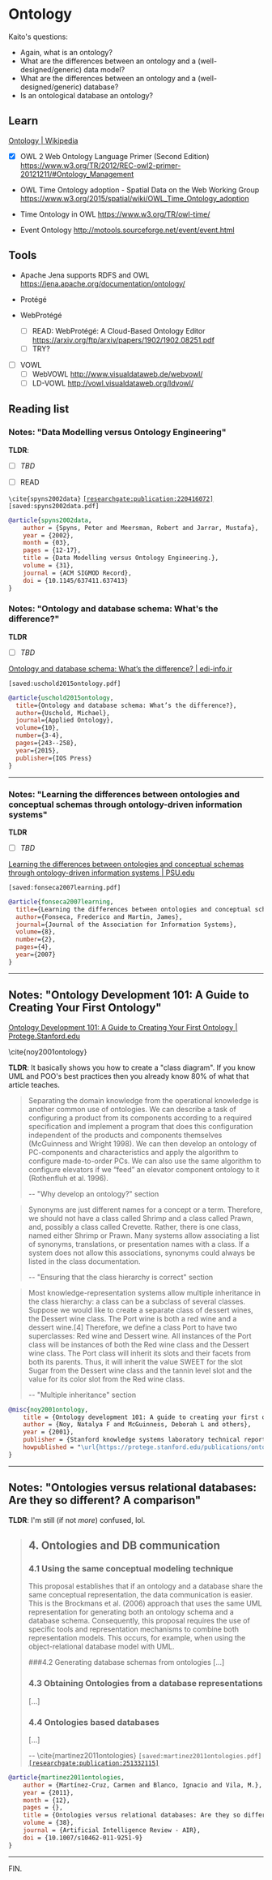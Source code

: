 # Ontology

Kaito's questions:
- Again, what is an ontology?
- What are the differences between an ontology and a (well-designed/generic) data model?
- What are the differences between an ontology and a (well-designed/generic) database?
- Is an ontological database an ontology?


## Learn

[Ontology | Wikipedia](https://en.wikipedia.org/wiki/Ontology_(information_science)#Engineering)

- [x] OWL 2 Web Ontology Language Primer (Second Edition)
https://www.w3.org/TR/2012/REC-owl2-primer-20121211/#Ontology_Management

- OWL Time Ontology adoption - Spatial Data on the Web Working Group
https://www.w3.org/2015/spatial/wiki/OWL_Time_Ontology_adoption

- Time Ontology in OWL
https://www.w3.org/TR/owl-time/


- Event Ontology
http://motools.sourceforge.net/event/event.html


## Tools

- Apache Jena supports RDFS and OWL
https://jena.apache.org/documentation/ontology/

- Protégé

- WebProtégé
    * [ ] READ:
        WebProtégé: A Cloud-Based Ontology Editor
        https://arxiv.org/ftp/arxiv/papers/1902/1902.08251.pdf
    * [ ] TRY?

- [ ] VOWL
    * [ ] WebVOWL http://www.visualdataweb.de/webvowl/
    * [ ] LD-VOWL http://vowl.visualdataweb.org/ldvowl/

## Reading list

### Notes: "Data Modelling versus Ontology Engineering"

**TLDR**:
- [ ] _TBD_

- [ ] READ

`\cite{spyns2002data}`
[`[researchgate:publication:220416072]`](https://www.researchgate.net/publication/220416072)
`[saved:spyns2002data.pdf]`

```bibtex notes-library.bibtex +=
@article{spyns2002data,
    author = {Spyns, Peter and Meersman, Robert and Jarrar, Mustafa},
    year = {2002},
    month = {03},
    pages = {12-17},
    title = {Data Modelling versus Ontology Engineering.},
    volume = {31},
    journal = {ACM SIGMOD Record},
    doi = {10.1145/637411.637413}
}
```


### Notes: "Ontology and database schema: What's the difference?"

**TLDR**
- [ ] _TBD_

[Ontology and database schema: What’s the difference? | edi-info.ir](http://www.dl.edi-info.ir/Ontology%20and%20database%20schema,%20What%20is%20the%20difference.pdf)

`[saved:uschold2015ontology.pdf]`


```bibtex
@article{uschold2015ontology,
  title={Ontology and database schema: What’s the difference?},
  author={Uschold, Michael},
  journal={Applied Ontology},
  volume={10},
  number={3-4},
  pages={243--258},
  year={2015},
  publisher={IOS Press}
}
```

---

### Notes: "Learning the differences between ontologies and conceptual schemas through ontology-driven information systems"

**TLDR**
- [ ] _TBD_

[Learning the differences between ontologies and conceptual schemas through ontology-driven information systems | PSU.edu](http://citeseerx.ist.psu.edu/viewdoc/download?doi=10.1.1.611.6908&rep=rep1&type=pdf)

`[saved:fonseca2007learning.pdf]`

```bibtex
@article{fonseca2007learning,
  title={Learning the differences between ontologies and conceptual schemas through ontology-driven information systems.},
  author={Fonseca, Frederico and Martin, James},
  journal={Journal of the Association for Information Systems},
  volume={8},
  number={2},
  pages={4},
  year={2007}
}
```

---

## Notes: "Ontology Development 101: A Guide to Creating Your First Ontology"

[Ontology Development 101: A Guide to Creating Your First Ontology | Protege.Stanford.edu](https://protege.stanford.edu/publications/ontology_development/ontology101-noy-mcguinness.html)

\cite{noy2001ontology}

**TLDR**:
It basically shows you how to create a "class diagram".
If you know UML and POO's best practices then you already know 80% of what that article teaches.


> Separating the domain knowledge from the operational knowledge is another common use of ontologies. We can describe a task of configuring a product from its components according to a required specification and implement a program that does this configuration independent of the products and components themselves (McGuinness and Wright 1998). We can then develop an ontology of PC-components and characteristics and apply the algorithm to configure made-to-order PCs. We can also use the same algorithm to configure elevators if we “feed” an elevator component ontology to it (Rothenfluh et al. 1996).
>
> -- "Why develop an ontology?" section

> Synonyms are just different names for a concept or a term. Therefore, we should not have a class called Shrimp and a class called Prawn, and, possibly a class called Crevette. Rather, there is one class, named either Shrimp or Prawn. Many systems allow associating a list of synonyms,  translations, or presentation names with a class. If a system does not allow this associations, synonyms could always be listed in the class documentation.
>
> -- "Ensuring that the class hierarchy is correct" section

> Most knowledge-representation systems allow multiple inheritance in the class hierarchy: a class can be a subclass of several classes. Suppose we would like to create a separate class of dessert wines, the Dessert wine class. The Port wine is both a red wine and a dessert wine.[4] Therefore, we define a class Port to have two superclasses: Red wine and Dessert wine. All instances of the Port class will be instances of both the Red wine class and the Dessert wine class. The Port class will inherit its slots and their facets from both its parents. Thus, it will inherit the value SWEET for the slot Sugar from the Dessert wine class and the tannin level slot and the value for its color slot from the Red wine class.
>
> -- "Multiple inheritance" section

```bibtex notes-library.bibtex +=
@misc{noy2001ontology,
    title = {Ontology development 101: A guide to creating your first ontology},
    author = {Noy, Natalya F and McGuinness, Deborah L and others},
    year = {2001},
    publisher = {Stanford knowledge systems laboratory technical report KSL-01-05 and~…}
    howpublished = "\url{https://protege.stanford.edu/publications/ontology_development/ontology101.pdf}"
}
```

---

## Notes: "Ontologies versus relational databases: Are they so different? A comparison"

**TLDR**:
I'm still (if not _more_) confused, lol.

> ## 4. Ontologies and DB communication
> 
> ### 4.1 Using the same conceptual modeling technique
> This proposal establishes that if an ontology and a database share the same conceptual representation, the data communication is easier.
> This is the Brockmans et al. (2006) approach that uses the same UML representation for generating both an ontology schema and a database schema.
> Consequently, this proposal requires the use of specific tools and representation mechanisms to combine both representation models.
> This occurs, for example, when using the object-relational database model with UML.
>
> ###4.2 Generating database schemas from ontologies
> \[...]
>
> ### 4.3 Obtaining Ontologies from a database representations
> \[...]
>
> ### 4.4 Ontologies based databases
> \[...]
>
> -- \cite{martinez2011ontologies}
`[saved:martinez2011ontologies.pdf]`
[`[researchgate:publication:251332115]`](https://www.researchgate.net/publication/251332115)

```bibtex notes-library.bibtex +=
@article{martinez2011ontologies,
    author = {Martínez-Cruz, Carmen and Blanco, Ignacio and Vila, M.},
    year = {2011},
    month = {12},
    pages = {},
    title = {Ontologies versus relational databases: Are they so different? A comparison},
    volume = {38},
    journal = {Artificial Intelligence Review - AIR},
    doi = {10.1007/s10462-011-9251-9}
}
```

---

FIN.
